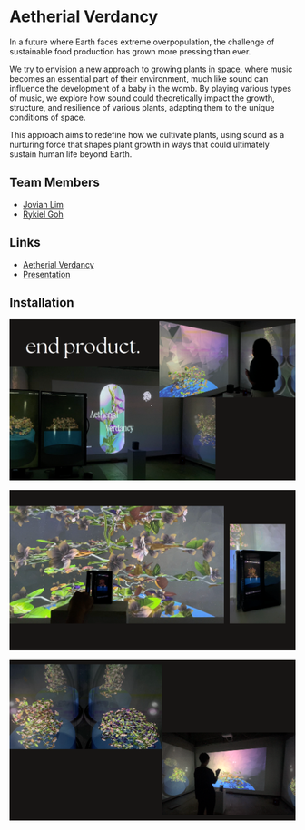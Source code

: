 # Aetherial Verdancy

In a future where Earth faces extreme overpopulation, the challenge of sustainable food production has grown more pressing than ever.

We try to envision a new approach to growing plants in space, where music becomes an essential part of their environment, much like sound can influence the development of a baby in the womb. By playing various types of music, we explore how sound could theoretically impact the growth, structure, and resilience of various plants, adapting them to the unique conditions of space.

This approach aims to redefine how we cultivate plants, using sound as a nurturing force that shapes plant growth in ways that could ultimately sustain human life beyond Earth.

## Team Members

-   [Jovian Lim](https://github.com/Kiriketsuki)
-   [Rykiel Goh](https://github.com/rykkkiel)

## Links

-   [Aetherial Verdancy](https://aetherialverdancy.tetsuhiro.dev/)
-   [Presentation](https://www.canva.com/design/DAGWMbaHsSg/LxLjpri-F9iBfVwmecZmhw/view?utm_content=DAGWMbaHsSg&utm_campaign=designshare&utm_medium=link&utm_source=editor)

## Installation

![End Product](image.png)

![alt text](image-2.png)

![alt text](image-1.png)
